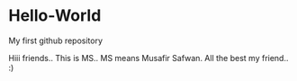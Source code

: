 Hello-World
===========

My first github repository

Hiii friends.. This is MS.. MS means Musafir Safwan. All the best my friend.. :)
